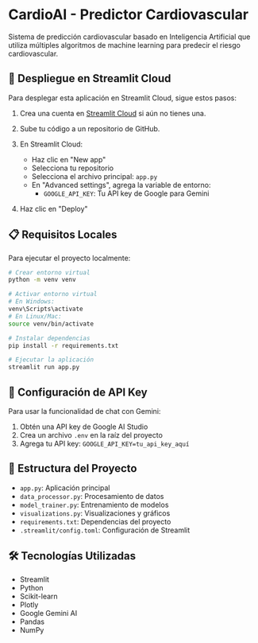 # CardioAI - Predictor Cardiovascular

Sistema de predicción cardiovascular basado en Inteligencia Artificial que utiliza múltiples algoritmos de machine learning para predecir el riesgo cardiovascular.

## 🚀 Despliegue en Streamlit Cloud

Para desplegar esta aplicación en Streamlit Cloud, sigue estos pasos:

1. Crea una cuenta en [Streamlit Cloud](https://streamlit.io/cloud) si aún no tienes una.

2. Sube tu código a un repositorio de GitHub.

3. En Streamlit Cloud:
   - Haz clic en "New app"
   - Selecciona tu repositorio
   - Selecciona el archivo principal: `app.py`
   - En "Advanced settings", agrega la variable de entorno:
     - `GOOGLE_API_KEY`: Tu API key de Google para Gemini

4. Haz clic en "Deploy"

## 📋 Requisitos Locales

Para ejecutar el proyecto localmente:

```bash
# Crear entorno virtual
python -m venv venv

# Activar entorno virtual
# En Windows:
venv\Scripts\activate
# En Linux/Mac:
source venv/bin/activate

# Instalar dependencias
pip install -r requirements.txt

# Ejecutar la aplicación
streamlit run app.py
```

## 🔑 Configuración de API Key

Para usar la funcionalidad de chat con Gemini:

1. Obtén una API key de Google AI Studio
2. Crea un archivo `.env` en la raíz del proyecto
3. Agrega tu API key: `GOOGLE_API_KEY=tu_api_key_aquí`

## 📁 Estructura del Proyecto

- `app.py`: Aplicación principal
- `data_processor.py`: Procesamiento de datos
- `model_trainer.py`: Entrenamiento de modelos
- `visualizations.py`: Visualizaciones y gráficos
- `requirements.txt`: Dependencias del proyecto
- `.streamlit/config.toml`: Configuración de Streamlit

## 🛠️ Tecnologías Utilizadas

- Streamlit
- Python
- Scikit-learn
- Plotly
- Google Gemini AI
- Pandas
- NumPy
